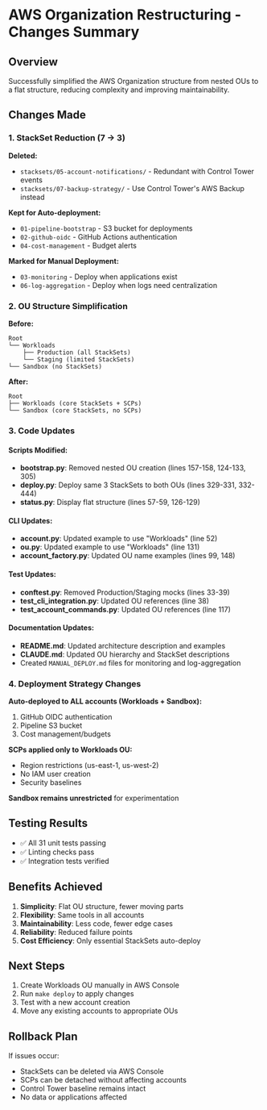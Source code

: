 # AWS Organization Restructuring - Changes Summary

## Overview
Successfully simplified the AWS Organization structure from nested OUs to a flat structure, reducing complexity and improving maintainability.

## Changes Made

### 1. StackSet Reduction (7 → 3)
**Deleted:**
- `stacksets/05-account-notifications/` - Redundant with Control Tower events
- `stacksets/07-backup-strategy/` - Use Control Tower's AWS Backup instead

**Kept for Auto-deployment:**
- `01-pipeline-bootstrap` - S3 bucket for deployments
- `02-github-oidc` - GitHub Actions authentication
- `04-cost-management` - Budget alerts

**Marked for Manual Deployment:**
- `03-monitoring` - Deploy when applications exist
- `06-log-aggregation` - Deploy when logs need centralization

### 2. OU Structure Simplification
**Before:**
```
Root
└── Workloads
    ├── Production (all StackSets)
    └── Staging (limited StackSets)
└── Sandbox (no StackSets)
```

**After:**
```
Root
├── Workloads (core StackSets + SCPs)
└── Sandbox (core StackSets, no SCPs)
```

### 3. Code Updates

#### Scripts Modified:
- **bootstrap.py**: Removed nested OU creation (lines 157-158, 124-133, 305)
- **deploy.py**: Deploy same 3 StackSets to both OUs (lines 329-331, 332-444)
- **status.py**: Display flat structure (lines 57-59, 126-129)

#### CLI Updates:
- **account.py**: Updated example to use "Workloads" (line 52)
- **ou.py**: Updated example to use "Workloads" (line 131)
- **account_factory.py**: Updated OU name examples (lines 99, 148)

#### Test Updates:
- **conftest.py**: Removed Production/Staging mocks (lines 33-39)
- **test_cli_integration.py**: Updated OU references (line 38)
- **test_account_commands.py**: Updated OU references (line 117)

#### Documentation Updates:
- **README.md**: Updated architecture description and examples
- **CLAUDE.md**: Updated OU hierarchy and StackSet descriptions
- Created `MANUAL_DEPLOY.md` files for monitoring and log-aggregation

### 4. Deployment Strategy Changes

**Auto-deployed to ALL accounts (Workloads + Sandbox):**
1. GitHub OIDC authentication
2. Pipeline S3 bucket
3. Cost management/budgets

**SCPs applied only to Workloads OU:**
- Region restrictions (us-east-1, us-west-2)
- No IAM user creation
- Security baselines

**Sandbox remains unrestricted** for experimentation

## Testing Results
- ✅ All 31 unit tests passing
- ✅ Linting checks pass
- ✅ Integration tests verified

## Benefits Achieved
1. **Simplicity**: Flat OU structure, fewer moving parts
2. **Flexibility**: Same tools in all accounts
3. **Maintainability**: Less code, fewer edge cases
4. **Reliability**: Reduced failure points
5. **Cost Efficiency**: Only essential StackSets auto-deploy

## Next Steps
1. Create Workloads OU manually in AWS Console
2. Run `make deploy` to apply changes
3. Test with a new account creation
4. Move any existing accounts to appropriate OUs

## Rollback Plan
If issues occur:
- StackSets can be deleted via AWS Console
- SCPs can be detached without affecting accounts
- Control Tower baseline remains intact
- No data or applications affected
